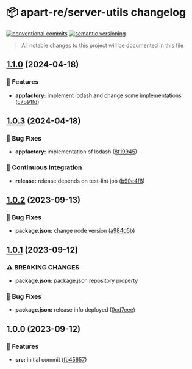 # 📦 apart-re/server-utils changelog

[![conventional commits](https://img.shields.io/badge/conventional%20commits-1.0.0-yellow.svg)](https://conventionalcommits.org)
[![semantic versioning](https://img.shields.io/badge/semantic%20versioning-2.0.0-green.svg)](https://semver.org)

> All notable changes to this project will be documented in this file

## [1.1.0](https://github.com/apart-re/server-utils/compare/v1.0.3...v1.1.0) (2024-04-18)


### 🍕 Features

* **appfactory:** implement lodash and change some implementations ([c7b91fd](https://github.com/apart-re/server-utils/commit/c7b91fd98b8b1bb9cd4c8968239721ce65a1b29d))

## [1.0.3](https://github.com/apart-re/server-utils/compare/v1.0.2...v1.0.3) (2024-04-18)


### 🐛 Bug Fixes

* **appfactory:** implementation of lodash ([8f19945](https://github.com/apart-re/server-utils/commit/8f19945f6eeedd9df47f1efbe60cf75a4e4c7a04))


### 🔁 Continuous Integration

* **release:** release depends on test-lint job ([b90e4f8](https://github.com/apart-re/server-utils/commit/b90e4f84c74cb58edf4d45cc29a15d9a55fa7390))

## [1.0.2](https://github.com/apart-re/server-utils/compare/v1.0.1...v1.0.2) (2023-09-13)


### 🐛 Bug Fixes

* **package.json:** change node version ([a984d5b](https://github.com/apart-re/server-utils/commit/a984d5b22d336c39173610c3c56c66c5c8a14da4))

## [1.0.1](https://github.com/apart-re/server-utils/compare/v1.0.0...v1.0.1) (2023-09-12)


### ⚠ BREAKING CHANGES

* **package.json:** package.json repository property

### 🐛 Bug Fixes

* **package.json:** release info deployed ([0cd7eee](https://github.com/apart-re/server-utils/commit/0cd7eee55afe83ba2145e258f3d68ff77758649a))

## 1.0.0 (2023-09-12)


### 🍕 Features

* **src:** initial commit ([fb45657](https://github.com/apart-re/server-utils/commit/fb4565783a5c9a3de37c382acedef8eb78fc3f0a))
